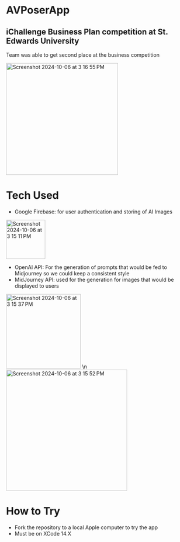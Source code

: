 # AVPoserApp
## iChallenge Business Plan competition at St. Edwards University
Team was able to get second place at the business competition

<img width="306" alt="Screenshot 2024-10-06 at 3 16 55 PM" src="https://github.com/user-attachments/assets/60ff1763-3abc-4e40-b47b-02895a784adf">

# Tech Used
- Google Firebase: for user authentication and storing of AI Images
  
<img width="107" alt="Screenshot 2024-10-06 at 3 15 11 PM" src="https://github.com/user-attachments/assets/080d741d-1bad-4fe2-981f-643f6d68d905">

- OpenAI API: For the generation of prompts that would be fed to Midjourney so we could keep a consistent style
- MidJourney API: used for the generation for images that would be displayed to users
  
<img width="204" alt="Screenshot 2024-10-06 at 3 15 37 PM" src="https://github.com/user-attachments/assets/37a2dcd2-959b-46e5-bd25-471ecb28e38a">
\n
<img width="331" alt="Screenshot 2024-10-06 at 3 15 52 PM" src="https://github.com/user-attachments/assets/53f8405f-746b-446f-bf84-2c4bdad28412">

# How to Try 
- Fork the repository to a local Apple computer to try the app
- Must be on XCode 14.X
